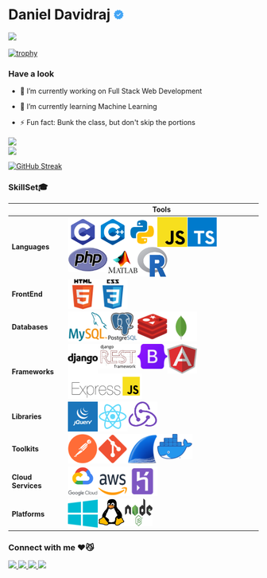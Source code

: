 # Daniel Davidraj <img align="" src="verified.png" height="20px" width="20px">

![](https://komarev.com/ghpvc/?username=danieldavidraj&color=orange&style=flat-square)

[![trophy](https://github-profile-trophy.vercel.app/?username=danieldavidraj&margin-w=5&row=1)](https://github.com/ryo-ma/github-profile-trophy)

### Have a look
- 🔭 I’m currently working on Full Stack Web Development

- 🌱 I’m currently learning Machine Learning

- ⚡ Fun fact: Bunk the class, but don't skip the portions 

<a href="https://github.com/danieldavidraj/danieldavidraj/">
  <img align="center" src="https://github-readme-stats.vercel.app/api?username=danieldavidraj&show_icons=true&theme=blood&text_color=fff&title_color=fff&include_all_commits=true&line_height=24&custom_title=My Github" />
</a><br>
<a href="https://github.com/danieldavidraj/danieldavidraj/">
  <img align="center" src="https://github-readme-stats.vercel.app/api/top-langs/?username=danieldavidraj&langs_count=10&layout=compact&bg_color=0,000000,FF0000&text_color=fff&title_color=fff&card_width=445&custom_title=Languages you can see here" />
</a>

[![GitHub Streak](https://github-readme-streak-stats.herokuapp.com?user=danieldavidraj&theme=blood&hide_border=true&date_format=M%20j%5B%2C%20Y%5D)](https://git.io/streak-stats)

### SkillSet🎓
                                    
| | **Tools** |
| --- | --- |
| **Languages** | <a href="https://en.wikipedia.org/wiki/C_(programming_language)"><img align="left" src="c.svg" height="60px" width="60px" /></a><a href="https://en.wikipedia.org/wiki/C%2B%2B"><img align="left" src="c++.svg" height="60px" width="60px" /></a><a href="https://www.python.org/"><img align="left" src="python.svg" height="60px" width="60px" /></a><a href="https://www.javascript.com/"><img align="left" src="js.png" height="60px" width="60px" /></a><a href="https://www.typescriptlang.org/"><img align="left" src="type.png" height="60px" width="60px" /></a><a href="https://www.php.net/"><img align="left" src="php.png" height="50px" width="80px" /></a><a href="https://www.mathworks.com/products/matlab.html"><img align="left" src="matlab.png" height="60px" width="60px" /></a><a href="https://www.r-project.org/"><img align="left" src="R.svg" height="60px" width="60px" /></a> |
| **FrontEnd** | <a href="https://en.wikipedia.org/wiki/HTML"><img align="left" src="html.png" height="60px" width="60px" /></a><a href="https://en.wikipedia.org/wiki/CSS"><img align="left" src="css.png" height="60px" width="60px" /></a> |
| **Databases** | <a href="https://www.mysql.com/"><img align="left" src="mysql.png" height="60px" width="80px" /></a><a href="https://www.postgresql.org/"><img align="left" src="postgresql.png" height="60px" width="60px" /></a><a href="https://redis.io/"><img align="left" src="redis.png" height="60px" width="60px" /></a><a href="https://www.mongodb.com/"><img align="left" src="mongo.svg" height="60px" width="60px" /></a> |
**Frameworks** | <a href="https://www.djangoproject.com/"><img align="left" src="django.png" height="60px" width="60px" /></a><a href="https://www.django-rest-framework.org/"><img align="left" src="rest.jpg" height="50px" width="80px" /></a><a href="https://getbootstrap.com/"><img align="left" src="bootstrap.png" height="50px" width="60px" /></a><a href="https://angular.io/"><img align="left" src="angular.svg" height="60px" width="60px" /></a><a href="https://expressjs.com/"><img align="left" src="express.png" height="50px" width="150px" /></a> |
**Libraries** | <a href="https://jquery.com/"><img align="left" src="jquery.png" height="60px" width="60px" /></a><a href="https://reactjs.org/"><img align="left" src="react.png" height="60px" width="60px" /></a><a href="https://redux.js.org/"><img align="left" src="redux.png" height="50px" width="60px" /></a> |
**Toolkits** | <a href="https://www.docker.com/"><img src="docker.png" height="50px" width="70px" /></a><a href="https://www.postman.com/"><img align="left" src="postman.png" height="60px" width="60px" /></a><a href="https://git-scm.com/"><img align="left" src="git.png" height="60px" width="60px" /></a><a href="https://www.wireshark.org/"><img align="left" src="wire.png" height="60px" width="60px" /></a> |
**Cloud Services** | <a href="https://cloud.google.com/"><img align="left" src="gcloud.png" height="60px" width="60px" /></a><a href="https://aws.amazon.com/"><img align="left" src="aws.png" height="60px" width="60px" /></a><a href="https://www.heroku.com"><img align="left" src="heroku.png" height="60px" width="60px" /></a> |
**Platforms** | <a href="https://www.microsoft.com/en-in/windows"><img align="left" src="windows.png" height="60px" width="60px" /></a><a href="https://www.linux.org/"><img align="left" src="linux.jpg" height="55px" width="55px" /></a><a href="https://nodejs.org/en/"><img align="left" src="node.svg" height="55px" width="55px" /></a> |

### Connect with me ♥️😼
<a href="https://www.instagram.com/daniel_davidraj_/" target="_blank">
  <img src="https://img.shields.io/static/v1?style=for-the-badge&label=follow+me+on&logo=Instagram&message=Instagram&color=E4405F">
</a>

<a href="https://www.facebook.com/daniel.davidraj.9" target="_blank">
  <img src="https://img.shields.io/static/v1?style=for-the-badge&label=follow+me+on&logo=Facebook&message=Facebook&color=1877F2">
</a>

<a href="https://twitter.com/DanielDavidraj2" target="_blank">
  <img src="https://img.shields.io/static/v1?style=for-the-badge&label=follow+me+on&logo=Twitter&message=Twitter&color=1DA1F2">
</a>

<a href="https://www.linkedin.com/in/daniel-davidraj-41058a18a/" target="_blank">
  <img src="https://img.shields.io/static/v1?style=for-the-badge&label=follow+me+on&logo=LinkedIn&message=LinkedIn&color=0A66C2&logoColor=0A66C2">
</a>
